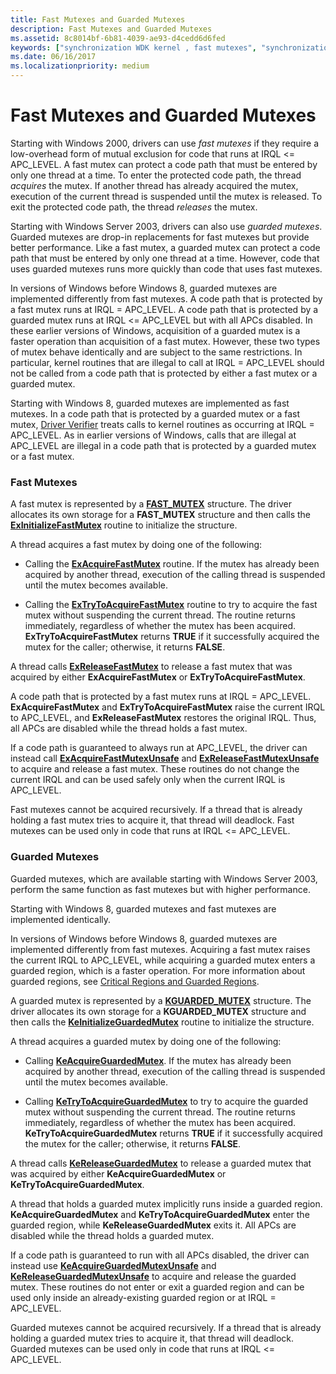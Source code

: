 ```yaml
---
title: Fast Mutexes and Guarded Mutexes
description: Fast Mutexes and Guarded Mutexes
ms.assetid: 8c8014bf-6b81-4039-ae93-d4cedd6d6fed
keywords: ["synchronization WDK kernel , fast mutexes", "synchronization WDK kernel , guarded mutexes", "guarded mutexes WDK kernel", "fast mutexes WDK kernel", "mutexes WDK kernel"]
ms.date: 06/16/2017
ms.localizationpriority: medium
---
```


# Fast Mutexes and Guarded Mutexes


Starting with Windows 2000, drivers can use *fast mutexes* if they require a low-overhead form of mutual exclusion for code that runs at IRQL &lt;= APC\_LEVEL. A fast mutex can protect a code path that must be entered by only one thread at a time. To enter the protected code path, the thread *acquires* the mutex. If another thread has already acquired the mutex, execution of the current thread is suspended until the mutex is released. To exit the protected code path, the thread *releases* the mutex.

Starting with Windows Server 2003, drivers can also use *guarded mutexes*. Guarded mutexes are drop-in replacements for fast mutexes but provide better performance. Like a fast mutex, a guarded mutex can protect a code path that must be entered by only one thread at a time. However, code that uses guarded mutexes runs more quickly than code that uses fast mutexes.

In versions of Windows before Windows 8, guarded mutexes are implemented differently from fast mutexes. A code path that is protected by a fast mutex runs at IRQL = APC\_LEVEL. A code path that is protected by a guarded mutex runs at IRQL &lt;= APC\_LEVEL but with all APCs disabled. In these earlier versions of Windows, acquisition of a guarded mutex is a faster operation than acquisition of a fast mutex. However, these two types of mutex behave identically and are subject to the same restrictions. In particular, kernel routines that are illegal to call at IRQL = APC\_LEVEL should not be called from a code path that is protected by either a fast mutex or a guarded mutex.

Starting with Windows 8, guarded mutexes are implemented as fast mutexes. In a code path that is protected by a guarded mutex or a fast mutex, [Driver Verifier](../devtest/driver-verifier.md) treats calls to kernel routines as occurring at IRQL = APC\_LEVEL. As in earlier versions of Windows, calls that are illegal at APC\_LEVEL are illegal in a code path that is protected by a guarded mutex or a fast mutex.

### Fast Mutexes

A fast mutex is represented by a [**FAST\_MUTEX**](./eprocess.md) structure. The driver allocates its own storage for a **FAST\_MUTEX** structure and then calls the [**ExInitializeFastMutex**](/windows-hardware/drivers/ddi/wdm/nf-wdm-exinitializefastmutex) routine to initialize the structure.

A thread acquires a fast mutex by doing one of the following:

-   Calling the [**ExAcquireFastMutex**](/previous-versions/windows/hardware/drivers/ff544337(v=vs.85)) routine. If the mutex has already been acquired by another thread, execution of the calling thread is suspended until the mutex becomes available.

-   Calling the [**ExTryToAcquireFastMutex**](/previous-versions/windows/hardware/drivers/ff545647(v=vs.85)) routine to try to acquire the fast mutex without suspending the current thread. The routine returns immediately, regardless of whether the mutex has been acquired. **ExTryToAcquireFastMutex** returns **TRUE** if it successfully acquired the mutex for the caller; otherwise, it returns **FALSE**.

A thread calls [**ExReleaseFastMutex**](/previous-versions/windows/hardware/drivers/ff545549(v=vs.85)) to release a fast mutex that was acquired by either **ExAcquireFastMutex** or **ExTryToAcquireFastMutex**.

A code path that is protected by a fast mutex runs at IRQL = APC\_LEVEL. **ExAcquireFastMutex** and **ExTryToAcquireFastMutex** raise the current IRQL to APC\_LEVEL, and **ExReleaseFastMutex** restores the original IRQL. Thus, all APCs are disabled while the thread holds a fast mutex.

If a code path is guaranteed to always run at APC\_LEVEL, the driver can instead call [**ExAcquireFastMutexUnsafe**](/previous-versions/windows/hardware/drivers/ff544340(v=vs.85)) and [**ExReleaseFastMutexUnsafe**](/previous-versions/windows/hardware/drivers/ff545567(v=vs.85)) to acquire and release a fast mutex. These routines do not change the current IRQL and can be used safely only when the current IRQL is APC\_LEVEL.

Fast mutexes cannot be acquired recursively. If a thread that is already holding a fast mutex tries to acquire it, that thread will deadlock. Fast mutexes can be used only in code that runs at IRQL &lt;= APC\_LEVEL.

### Guarded Mutexes

Guarded mutexes, which are available starting with Windows Server 2003, perform the same function as fast mutexes but with higher performance.

Starting with Windows 8, guarded mutexes and fast mutexes are implemented identically.

In versions of Windows before Windows 8, guarded mutexes are implemented differently from fast mutexes. Acquiring a fast mutex raises the current IRQL to APC\_LEVEL, while acquiring a guarded mutex enters a guarded region, which is a faster operation. For more information about guarded regions, see [Critical Regions and Guarded Regions](critical-regions-and-guarded-regions.md).

A guarded mutex is represented by a [**KGUARDED\_MUTEX**](./eprocess.md) structure. The driver allocates its own storage for a **KGUARDED\_MUTEX** structure and then calls the [**KeInitializeGuardedMutex**](/windows-hardware/drivers/ddi/wdm/nf-wdm-keinitializeguardedmutex) routine to initialize the structure.

A thread acquires a guarded mutex by doing one of the following:

-   Calling [**KeAcquireGuardedMutex**](/previous-versions/windows/hardware/drivers/ff551892(v=vs.85)). If the mutex has already been acquired by another thread, execution of the calling thread is suspended until the mutex becomes available.

-   Calling [**KeTryToAcquireGuardedMutex**](/previous-versions/ff553307(v=vs.85)) to try to acquire the guarded mutex without suspending the current thread. The routine returns immediately, regardless of whether the mutex has been acquired. **KeTryToAcquireGuardedMutex** returns **TRUE** if it successfully acquired the mutex for the caller; otherwise, it returns **FALSE**.

A thread calls [**KeReleaseGuardedMutex**](/windows-hardware/drivers/ddi/wdm/nf-wdm-kereleaseguardedmutex) to release a guarded mutex that was acquired by either **KeAcquireGuardedMutex** or **KeTryToAcquireGuardedMutex**.

A thread that holds a guarded mutex implicitly runs inside a guarded region. **KeAcquireGuardedMutex** and **KeTryToAcquireGuardedMutex** enter the guarded region, while **KeReleaseGuardedMutex** exits it. All APCs are disabled while the thread holds a guarded mutex.

If a code path is guaranteed to run with all APCs disabled, the driver can instead use [**KeAcquireGuardedMutexUnsafe**](/previous-versions/windows/hardware/drivers/ff551894(v=vs.85)) and [**KeReleaseGuardedMutexUnsafe**](/windows-hardware/drivers/ddi/wdm/nf-wdm-kereleaseguardedmutexunsafe) to acquire and release the guarded mutex. These routines do not enter or exit a guarded region and can be used only inside an already-existing guarded region or at IRQL = APC\_LEVEL.

Guarded mutexes cannot be acquired recursively. If a thread that is already holding a guarded mutex tries to acquire it, that thread will deadlock. Guarded mutexes can be used only in code that runs at IRQL &lt;= APC\_LEVEL.

 

